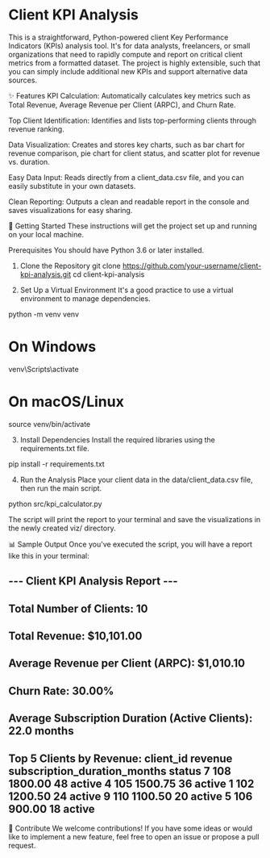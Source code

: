 # Client KPI Analysis
This is a straightforward, Python-powered client Key Performance Indicators (KPIs) analysis tool. It's for data analysts, freelancers, or small organizations that need to rapidly compute and report on critical client metrics from a formatted dataset. The project is highly extensible, such that you can simply include additional new KPIs and support alternative data sources.

✨ Features
KPI Calculation: Automatically calculates key metrics such as Total Revenue, Average Revenue per Client (ARPC), and Churn Rate.

Top Client Identification: Identifies and lists top-performing clients through revenue ranking.

Data Visualization: Creates and stores key charts, such as bar chart for revenue comparison, pie chart for client status, and scatter plot for revenue vs. duration.

Easy Data Input: Reads directly from a client_data.csv file, and you can easily substitute in your own datasets.

Clean Reporting: Outputs a clean and readable report in the console and saves visualizations for easy sharing.

🚀 Getting Started
These instructions will get the project set up and running on your local machine.

Prerequisites
You should have Python 3.6 or later installed.

1. Clone the Repository
git clone https://github.com/your-username/client-kpi-analysis.git
cd client-kpi-analysis

2. Set Up a Virtual Environment
It's a good practice to use a virtual environment to manage dependencies.

python -m venv venv
# On Windows
venv\Scripts\activate
# On macOS/Linux
source venv/bin/activate

3. Install Dependencies
Install the required libraries using the requirements.txt file.

pip install -r requirements.txt

4. Run the Analysis
Place your client data in the data/client_data.csv file, then run the main script.

python src/kpi_calculator.py

The script will print the report to your terminal and save the visualizations in the newly created viz/ directory.

📊 Sample Output
Once you've executed the script, you will have a report like this in your terminal:

--- Client KPI Analysis Report ---
-----------------------------------
Total Number of Clients: 10
-----------------------------------
Total Revenue: $10,101.00
-----------------------------------
Average Revenue per Client (ARPC): $1,010.10
-----------------------------------
Churn Rate: 30.00%
-----------------------------------
Average Subscription Duration (Active Clients): 22.0 months
-----------------------------------
Top 5 Clients by Revenue:
   client_id  revenue  subscription_duration_months   status
7        108  1800.00                            48   active
4    105  1500.75                            36   active
1        102  1200.50                            24   active
9        110  1100.50                            20   active
5        106   900.00                            18   active
-----------------------------------

🤝 Contribute
We welcome contributions! If you have some ideas or would like to implement a new feature, feel free to open an issue or propose a pull request.
